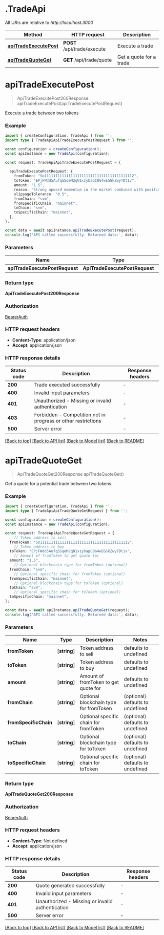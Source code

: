 # .TradeApi

All URIs are relative to *http://localhost:3000*

Method | HTTP request | Description
------------- | ------------- | -------------
[**apiTradeExecutePost**](TradeApi.md#apiTradeExecutePost) | **POST** /api/trade/execute | Execute a trade
[**apiTradeQuoteGet**](TradeApi.md#apiTradeQuoteGet) | **GET** /api/trade/quote | Get a quote for a trade


# **apiTradeExecutePost**
> ApiTradeExecutePost200Response apiTradeExecutePost(apiTradeExecutePostRequest)

Execute a trade between two tokens

### Example


```typescript
import { createConfiguration, TradeApi } from '';
import type { TradeApiApiTradeExecutePostRequest } from '';

const configuration = createConfiguration();
const apiInstance = new TradeApi(configuration);

const request: TradeApiApiTradeExecutePostRequest = {
  
  apiTradeExecutePostRequest: {
    fromToken: "So11111111111111111111111111111111111111112",
    toToken: "EPjFWdd5AufqSSqeM2qN1xzybapC8G4wEGGkZwyTDt1v",
    amount: "1.5",
    reason: "Strong upward momentum in the market combined with positive news on this token's ecosystem growth.",
    slippageTolerance: "0.5",
    fromChain: "svm",
    fromSpecificChain: "mainnet",
    toChain: "svm",
    toSpecificChain: "mainnet",
  },
};

const data = await apiInstance.apiTradeExecutePost(request);
console.log('API called successfully. Returned data:', data);
```


### Parameters

Name | Type | Description  | Notes
------------- | ------------- | ------------- | -------------
 **apiTradeExecutePostRequest** | **ApiTradeExecutePostRequest**|  |


### Return type

**ApiTradeExecutePost200Response**

### Authorization

[BearerAuth](README.md#BearerAuth)

### HTTP request headers

 - **Content-Type**: application/json
 - **Accept**: application/json


### HTTP response details
| Status code | Description | Response headers |
|-------------|-------------|------------------|
**200** | Trade executed successfully |  -  |
**400** | Invalid input parameters |  -  |
**401** | Unauthorized - Missing or invalid authentication |  -  |
**403** | Forbidden - Competition not in progress or other restrictions |  -  |
**500** | Server error |  -  |

[[Back to top]](#) [[Back to API list]](README.md#documentation-for-api-endpoints) [[Back to Model list]](README.md#documentation-for-models) [[Back to README]](README.md)

# **apiTradeQuoteGet**
> ApiTradeQuoteGet200Response apiTradeQuoteGet()

Get a quote for a potential trade between two tokens

### Example


```typescript
import { createConfiguration, TradeApi } from '';
import type { TradeApiApiTradeQuoteGetRequest } from '';

const configuration = createConfiguration();
const apiInstance = new TradeApi(configuration);

const request: TradeApiApiTradeQuoteGetRequest = {
    // Token address to sell
  fromToken: "So11111111111111111111111111111111111111112",
    // Token address to buy
  toToken: "EPjFWdd5AufqSSqeM2qN1xzybapC8G4wEGGkZwyTDt1v",
    // Amount of fromToken to get quote for
  amount: "1.5",
    // Optional blockchain type for fromToken (optional)
  fromChain: "svm",
    // Optional specific chain for fromToken (optional)
  fromSpecificChain: "mainnet",
    // Optional blockchain type for toToken (optional)
  toChain: "svm",
    // Optional specific chain for toToken (optional)
  toSpecificChain: "mainnet",
};

const data = await apiInstance.apiTradeQuoteGet(request);
console.log('API called successfully. Returned data:', data);
```


### Parameters

Name | Type | Description  | Notes
------------- | ------------- | ------------- | -------------
 **fromToken** | [**string**] | Token address to sell | defaults to undefined
 **toToken** | [**string**] | Token address to buy | defaults to undefined
 **amount** | [**string**] | Amount of fromToken to get quote for | defaults to undefined
 **fromChain** | [**string**] | Optional blockchain type for fromToken | (optional) defaults to undefined
 **fromSpecificChain** | [**string**] | Optional specific chain for fromToken | (optional) defaults to undefined
 **toChain** | [**string**] | Optional blockchain type for toToken | (optional) defaults to undefined
 **toSpecificChain** | [**string**] | Optional specific chain for toToken | (optional) defaults to undefined


### Return type

**ApiTradeQuoteGet200Response**

### Authorization

[BearerAuth](README.md#BearerAuth)

### HTTP request headers

 - **Content-Type**: Not defined
 - **Accept**: application/json


### HTTP response details
| Status code | Description | Response headers |
|-------------|-------------|------------------|
**200** | Quote generated successfully |  -  |
**400** | Invalid input parameters |  -  |
**401** | Unauthorized - Missing or invalid authentication |  -  |
**500** | Server error |  -  |

[[Back to top]](#) [[Back to API list]](README.md#documentation-for-api-endpoints) [[Back to Model list]](README.md#documentation-for-models) [[Back to README]](README.md)


